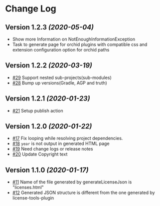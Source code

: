 Change Log
==========
Version 1.2.3 *(2020-05-04)*
----------------------------

- Show more Information on NotEnoughInformationException
- Task to generate page for orchid plugins with compatible css and extension configuration option for orchid paths

Version 1.2.2 *(2020-03-19)*
----------------------------

- [#29](https://github.com/cookpad/LicenseToolsPlugin/pull/29) Support nested sub-projects(sub-modules)
- [#28](https://github.com/cookpad/LicenseToolsPlugin/pull/28) Bump up versions(Gradle, AGP and truth)

Version 1.2.1 *(2020-01-23)*
----------------------------

- [#21](https://github.com/cookpad/LicenseToolsPlugin/issues/21) Setup publish action

Version 1.2.0 *(2020-01-22)*
----------------------------

- [#17](https://github.com/cookpad/LicenseToolsPlugin/issues/17) Fix looping while resolving project dependencies.
- [#18](https://github.com/cookpad/LicenseToolsPlugin/issues/18) `year` is not output in generated HTML page
- [#19](https://github.com/cookpad/LicenseToolsPlugin/issues/19) Need change logs or release notes
- [#20](https://github.com/cookpad/LicenseToolsPlugin/issues/20) Update Copyright text

Version 1.1.0 *(2020-01-17)*
----------------------------

- [#11](https://github.com/cookpad/LicenseToolsPlugin/issues/11) Name of the file generated by generateLicenseJson is "licenses.html"
- [#12](https://github.com/cookpad/LicenseToolsPlugin/issues/12) Generated JSON structure is different from the one generated by license-tools-plugin
